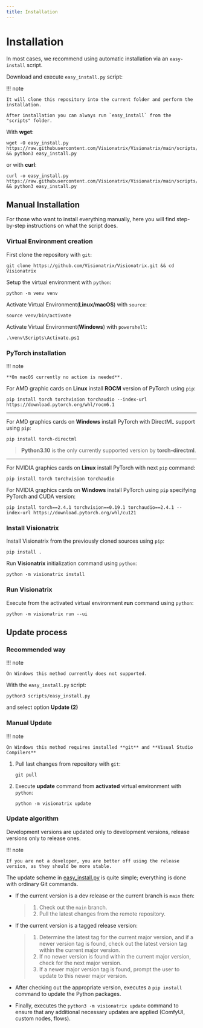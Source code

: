 ```yaml
---
title: Installation
---
```


# Installation

In most cases, we recommend using automatic installation via an
`easy-install` script.

Download and execute `easy_install.py` script:

!!! note

    It will clone this repository into the current folder and perform the installation.

    After installation you can always run `easy_install` from the "scripts" folder.

With **wget**:
```console
wget -O easy_install.py https://raw.githubusercontent.com/Visionatrix/Visionatrix/main/scripts/easy_install.py && python3 easy_install.py
```

or with **curl**:
```console
curl -o easy_install.py https://raw.githubusercontent.com/Visionatrix/Visionatrix/main/scripts/easy_install.py && python3 easy_install.py
```

## Manual Installation

For those who want to install everything manually, here you will find
step-by-step instructions on what the script does.

### Virtual Environment creation

First clone the repository with `git`:

    git clone https://github.com/Visionatrix/Visionatrix.git && cd Visionatrix

Setup the virtual environment with `python`:

    python -m venv venv

Activate Virtual Environment(**Linux/macOS**) with `source`:

    source venv/bin/activate

Activate Virtual Environment(**Windows**) with `powershell`:

    .\venv\Scripts\Activate.ps1

### PyTorch installation

!!! note

    **On macOS currently no action is needed**.

For AMD graphic cards on **Linux** install **ROCM** version of PyTorch using `pip`:

    pip install torch torchvision torchaudio --index-url https://download.pytorch.org/whl/rocm6.1

------------------------------------------------------------------------

For AMD graphics cards on **Windows** install PyTorch with DirectML support using `pip`:

    pip install torch-directml

> **Python3.10** is the only currently supported version by **torch-directml**.

------------------------------------------------------------------------

For NVIDIA graphics cards on **Linux** install PyTorch with next `pip` command:

    pip install torch torchvision torchaudio

For NVIDIA graphics cards on **Windows** install PyTorch using `pip` specifying PyTorch and CUDA version:

    pip install torch==2.4.1 torchvision==0.19.1 torchaudio==2.4.1 --index-url https://download.pytorch.org/whl/cu121

### Install Visionatrix

Install Visionatrix from the previously cloned sources using `pip`:

    pip install .

Run **Visionatrix** initialization command using `python`:

    python -m visionatrix install

### Run Visionatrix

Execute from the activated virtual environment **run** command using `python`:

    python -m visionatrix run --ui

## Update process

### Recommended way

!!! note

    On Windows this method currently does not supported.

With the `easy_install.py` script:

    python3 scripts/easy_install.py

and select option **Update (2)**

### Manual Update

!!! note

    On Windows this method requires installed **git** and **Visual Studio Compilers**

1.  Pull last changes from repository with `git`:

        git pull

2.  Execute **update** command from **activated** virtual environment with `python`:

        python -m visionatrix update


### Update algorithm

Development versions are updated only to development versions, release
versions only to release ones.

!!! note

    If you are not a developer, you are better off using the release version, as they should be more stable.

The update scheme in
[easy_install.py](https://github.com/Visionatrix/Visionatrix/blob/main/scripts/easy_install.py)
is quite simple; everything is done with ordinary Git commands.

-   If the current version is a dev release or the current branch is
    `main` then:

    > 1.  Check out the `main` branch.
    > 2.  Pull the latest changes from the remote repository.

-   If the current version is a tagged release version:

    > 1.  Determine the latest tag for the current major version, and if
    >     a newer version tag is found, check out the latest version tag
    >     within the current major version.
    > 2.  If no newer version is found within the current major version,
    >     check for the next major version.
    > 3.  If a newer major version tag is found, prompt the user to
    >     update to this newer major version.

-   After checking out the appropriate version, executes a `pip install`
    command to update the Python packages.

-   Finally, executes the `python3 -m visionatrix update` command to ensure
    that any additional necessary updates are applied (ComfyUI, custom nodes, flows).
